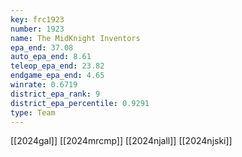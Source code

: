 ```yaml
---
key: frc1923
number: 1923
name: The MidKnight Inventors
epa_end: 37.08
auto_epa_end: 8.61
teleop_epa_end: 23.82
endgame_epa_end: 4.65
winrate: 0.6719
district_epa_rank: 9
district_epa_percentile: 0.9291
type: Team
---
```

[[2024gal]]
[[2024mrcmp]]
[[2024njall]]
[[2024njski]]
